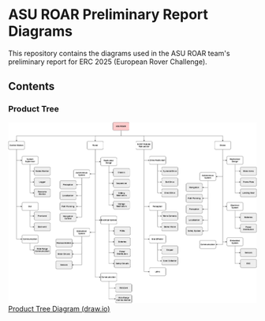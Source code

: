 # ASU ROAR Preliminary Report Diagrams

This repository contains the diagrams used in the ASU ROAR team's preliminary report for ERC 2025 (European Rover Challenge).

## Contents

### Product Tree
![Product Tree](./images/product-tree.drawio.png)
[Product Tree Diagram (draw.io)](./product-tree.drawio)

